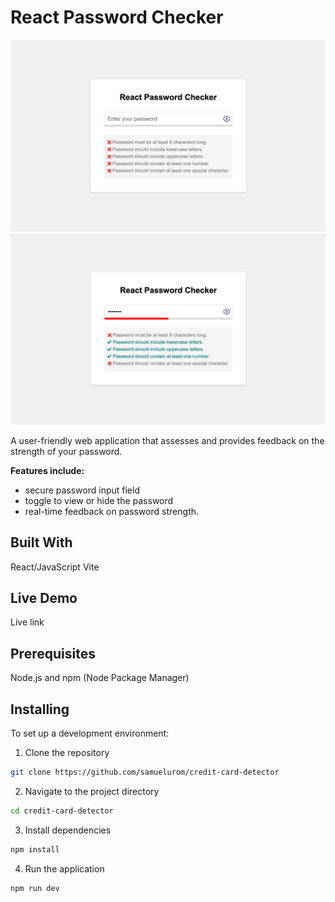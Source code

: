 # React Password Checker

![Screenshot for React Password Checker](./src/assets/images/screenshot-react-password-checker.png)
![Screenshot for React Password Checker](./src/assets/images/screenshot-react-password-checker-2.png)

A user-friendly web application that assesses and provides feedback on the strength of your password.

**Features include:**

- secure password input field
- toggle to view or hide the password
- real-time feedback on password strength.

## Built With

React/JavaScript
Vite

## Live Demo

Live link

## Prerequisites

Node.js and npm (Node Package Manager)

## Installing

To set up a development environment:

1. Clone the repository

```sh
git clone https://github.com/samuelurom/credit-card-detector
```

2. Navigate to the project directory

```sh
cd credit-card-detector
```

3. Install dependencies

```sh
npm install
```

4. Run the application

```sh
npm run dev
```

